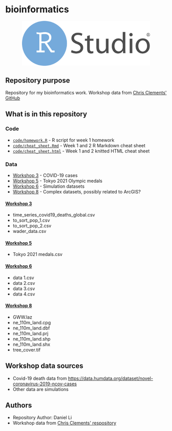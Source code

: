 # bioinformatics

<div align="center" width="100%">
    <img src="./RStudio-Logo-Flat.png" width="400" alt="" />
</div>

## Repository purpose

Repository for my bioinformatics work. Workshop data from [Chris Clements' GitHub](https://github.com/chrit88)

## What is in this repository

### Code

- [`code/homework.R`](code/homework.R) - R script for week 1 homework
- [`code/cheat_sheet.Rmd`](code/cheat_sheet.Rmd) - Week 1 and 2 R Markdown cheat sheet
- [`code/cheat_sheet.html`](code/cheat_sheet.html) - Week 1 and 2 knitted HTML cheat sheet

### Data

- [Workshop 3](#workshop-3) - COVID-19 cases
- [Workshop 5](#workshop-5) - Tokyo 2021 Olympic medals
- [Workshop 6](#workshop-6) - Simulation datasets
- [Workshop 8](#workshop-8) - Complex datasets, possibly related to ArcGIS?

#### [Workshop 3](data/Workshop%203)

- time_series_covid19_deaths_global.csv
- to_sort_pop_1.csv
- to_sort_pop_2.csv
- wader_data.csv

#### [Workshop 5](data/Workshop%205)

- Tokyo 2021 medals.csv

#### [Workshop 6](data/Workshop%206)

- data 1.csv
- data 2.csv
- data 3.csv
- data 4.csv

#### [Workshop 8](data/Workshop%208)

- GWW.laz
- ne_110m_land.cpg
- ne_110m_land.dbf
- ne_110m_land.prj
- ne_110m_land.shp
- ne_110m_land.shx
- tree_cover.tif

## Workshop data sources

- Covid-19 death data from <https://data.humdata.org/dataset/novel-coronavirus-2019-ncov-cases>
- Other data are simulations

## Authors

- Repository Author: Daniel Li
- Workshop data from [Chris Clements' respository](https://github.com/chrit88/Bioinformatics_data)
